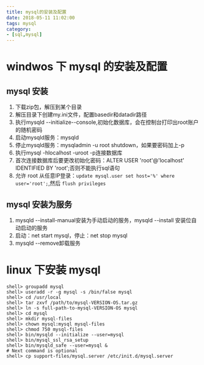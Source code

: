 ```yaml
---
title: mysql的安装及配置
date: 2018-05-11 11:02:00
tags: mysql
category: 
- [sql,mysql]
---
```

# windwos 下 mysql 的安装及配置

## mysql 安装
1. 下载zip包，解压到某个目录
2. 解压目录下创建my.ini文件，配置basedir和datadir路径
3. 执行mysqld --initialize--console,初始化数据库，会在控制台打印出root账户的随机密码
4. 启动mysqld服务：mysqld
5. 停止mysqld服务：mysqladmin -u root shutdown，如果要密码加上-p
6. 执行mysql -hlocalhost -uroot -p连接数据库
7. 首次连接数据库后要更改初始化密码：ALTER USER 'root'@'localhost' IDENTIFIED BY 'root';否则不能执行sql语句
8. 允许 root 从任意IP登录：`update mysql.user set host='%' where user='root';`,然后 `flush privileges`

## mysql 安装为服务
1. mysqld --install-manual安装为手动启动的服务，mysqld --install 安装位自动启动的服务
2. 启动：net start mysql，停止：net stop mysql
2. mysqld --remove卸载服务

# linux 下安装 mysql
    shell> groupadd mysql
    shell> useradd -r -g mysql -s /bin/false mysql
    shell> cd /usr/local
    shell> tar zxvf /path/to/mysql-VERSION-OS.tar.gz
    shell> ln -s full-path-to-mysql-VERSION-OS mysql
    shell> cd mysql
    shell> mkdir mysql-files
    shell> chown mysql:mysql mysql-files
    shell> chmod 750 mysql-files
    shell> bin/mysqld --initialize --user=mysql
    shell> bin/mysql_ssl_rsa_setup
    shell> bin/mysqld_safe --user=mysql &
    # Next command is optional
    shell> cp support-files/mysql.server /etc/init.d/mysql.server
